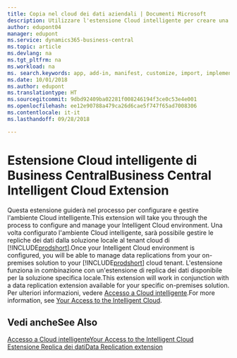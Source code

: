 ```yaml
---
title: Copia nel cloud dei dati aziendali | Documenti Microsoft
description: Utilizzare l'estensione Cloud intelligente per creare una copia nel cloud dei dati per connettersi a Cloud intelligente.
author: edupont04
manager: edupont
ms.service: dynamics365-business-central
ms.topic: article
ms.devlang: na
ms.tgt_pltfrm: na
ms.workload: na
ms. search.keywords: app, add-in, manifest, customize, import, implement
ms.date: 10/01/2018
ms.author: edupont
ms.translationtype: HT
ms.sourcegitcommit: 9dbd92409ba02281f008246194f3ce0c53e4e001
ms.openlocfilehash: ee12e90788a479ca26d6cae5f747f65ad7008306
ms.contentlocale: it-it
ms.lasthandoff: 09/28/2018

---
```


# <a name="business-central-intelligent-cloud-extension"></a><span data-ttu-id="c55a0-103">Estensione Cloud intelligente di Business Central</span><span class="sxs-lookup"><span data-stu-id="c55a0-103">Business Central Intelligent Cloud Extension</span></span>

<span data-ttu-id="c55a0-104">Questa estensione guiderà nel processo per configurare e gestire l'ambiente Cloud intelligente.</span><span class="sxs-lookup"><span data-stu-id="c55a0-104">This extension will take you through the process to configure and manage your Intelligent Cloud environment.</span></span> <span data-ttu-id="c55a0-105">Una volta configurato l'ambiente Cloud intelligente, sarà possibile gestire le repliche dei dati dalla soluzione locale al tenant cloud di [!INCLUDE[prodshort](includes/prodshort.md)].</span><span class="sxs-lookup"><span data-stu-id="c55a0-105">Once your Intelligent Cloud environment is configured, you will be able to manage data replications from your on-premises solution to your [!INCLUDE[prodshort](includes/prodshort.md)] cloud tenant.</span></span> <span data-ttu-id="c55a0-106">L'estensione funziona in combinazione con un'estensione di replica dei dati disponibile per la soluzione specifica locale.</span><span class="sxs-lookup"><span data-stu-id="c55a0-106">This extension will work in conjunction with a data replication extension available for your specific on-premises solution.</span></span> <span data-ttu-id="c55a0-107">Per ulteriori informazioni, vedere [Accesso a Cloud intelligente](about-intelligent-cloud.md).</span><span class="sxs-lookup"><span data-stu-id="c55a0-107">For more information, see [Your Access to the Intelligent Cloud](about-intelligent-cloud.md).</span></span>  

## <a name="see-also"></a><span data-ttu-id="c55a0-108">Vedi anche</span><span class="sxs-lookup"><span data-stu-id="c55a0-108">See Also</span></span>

[<span data-ttu-id="c55a0-109">Accesso a Cloud intelligente</span><span class="sxs-lookup"><span data-stu-id="c55a0-109">Your Access to the Intelligent Cloud</span></span>](about-intelligent-cloud.md)  
[<span data-ttu-id="c55a0-110">Estensione Replica dei dati</span><span class="sxs-lookup"><span data-stu-id="c55a0-110">Data Replication extension</span></span>](ui-extensions-data-replication.md)  

